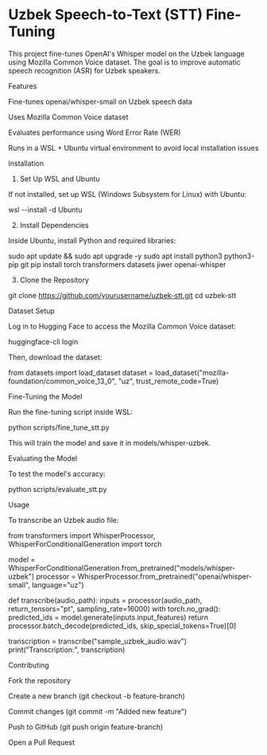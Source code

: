 # Uzbek Speech-to-Text (STT) Fine-Tuning
This project fine-tunes OpenAI's Whisper model on the Uzbek language using Mozilla Common Voice dataset. The goal is to improve automatic speech recognition (ASR) for Uzbek speakers.

Features

Fine-tunes openai/whisper-small on Uzbek speech data

Uses Mozilla Common Voice dataset

Evaluates performance using Word Error Rate (WER)

Runs in a WSL + Ubuntu virtual environment to avoid local installation issues

Installation

1. Set Up WSL and Ubuntu

If not installed, set up WSL (Windows Subsystem for Linux) with Ubuntu:

wsl --install -d Ubuntu

2. Install Dependencies

Inside Ubuntu, install Python and required libraries:

sudo apt update && sudo apt upgrade -y
sudo apt install python3 python3-pip git
pip install torch transformers datasets jiwer openai-whisper

3. Clone the Repository

git clone https://github.com/yourusername/uzbek-stt.git
cd uzbek-stt

Dataset Setup

Log in to Hugging Face to access the Mozilla Common Voice dataset:

huggingface-cli login

Then, download the dataset:

from datasets import load_dataset
dataset = load_dataset("mozilla-foundation/common_voice_13_0", "uz", trust_remote_code=True)

Fine-Tuning the Model

Run the fine-tuning script inside WSL:

python scripts/fine_tune_stt.py

This will train the model and save it in models/whisper-uzbek.

Evaluating the Model

To test the model's accuracy:

python scripts/evaluate_stt.py

Usage

To transcribe an Uzbek audio file:

from transformers import WhisperProcessor, WhisperForConditionalGeneration
import torch

model = WhisperForConditionalGeneration.from_pretrained("models/whisper-uzbek")
processor = WhisperProcessor.from_pretrained("openai/whisper-small", language="uz")

def transcribe(audio_path):
    inputs = processor(audio_path, return_tensors="pt", sampling_rate=16000)
    with torch.no_grad():
        predicted_ids = model.generate(inputs.input_features)
    return processor.batch_decode(predicted_ids, skip_special_tokens=True)[0]

transcription = transcribe("sample_uzbek_audio.wav")
print("Transcription:", transcription)

Contributing

Fork the repository

Create a new branch (git checkout -b feature-branch)

Commit changes (git commit -m "Added new feature")

Push to GitHub (git push origin feature-branch)

Open a Pull Request
